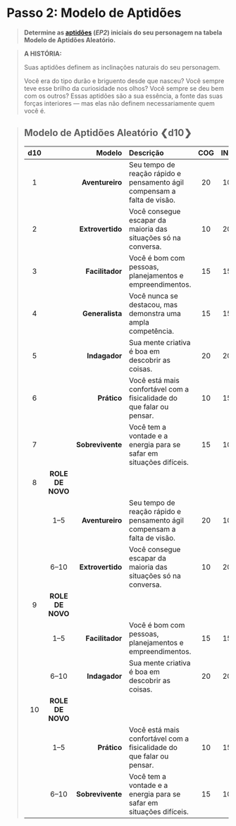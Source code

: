 # Passo 2: Modelo de Aptidões

<div class="no-margin">
<blockquote class="header-bg">

**Determine as [aptidões](../../../04/01-character-stats.md#aptidões) (_EP2_) iniciais do seu personagem na tabela Modelo de Aptidões Aleatório.**

</blockquote>

<blockquote>

**A HISTÓRIA:**

Suas aptidões definem as inclinações naturais do seu personagem.

Você era do tipo durão e briguento desde que nasceu? Você sempre teve esse brilho da curiosidade nos olhos? Você sempre se deu bem com os outros? Essas aptidões são a sua essência, a fonte das suas forças interiores — mas elas não definem necessariamente quem você é.

</blockquote>
</div>

<blockquote class=table>

## Modelo de Aptidões Aleatório ❮d10❯

<div class="tnw1 tnw2">

<!--sort-->

| d10<!--sort-fixed--> |         <!--sort-fixed-->          | Modelo<!--sort-by--> | Descrição                                                                | COG | INT | REF | SAG | SOM | VON |
|:------------------------------:|:----------------------------------------------------:| ------------------------------:|:------------------------------------------------------------------------ |:---:|:---:|:---:|:---:|:---:|:---:|
|               1                |                                                      |                **Aventureiro** | Seu tempo de reação rápido e pensamento ágil compensam a falta de visão. | 20  | 10  | 20  | 15  | 15  | 10  |
|               2                |                                                      |               **Extrovertido** | Você consegue escapar da maioria das situações só na conversa.           | 10  | 20  | 15  | 20  | 15  | 10  |
|               3                |                                                      |                **Facilitador** | Você é bom com pessoas, planejamentos e empreendimentos.                 | 15  | 15  | 10  | 20  | 10  | 20  |
|               4                |                                                      |                **Generalista** | Você nunca se destacou, mas demonstra uma ampla competência.             | 15  | 15  | 15  | 15  | 15  | 15  |
|               5                |                                                      |                  **Indagador** | Sua mente criativa é boa em descobrir as coisas.                         | 20  | 20  | 10  | 15  | 10  | 15  |
|               6                |                                                      |                    **Prático** | Você está mais confortável com a fisicalidade do que falar ou pensar.    | 10  | 15  | 20  | 10  | 20  | 15  |
|               7                |                                                      |               **Sobrevivente** | Você tem a vontade e a energia para se safar em situações difíceis.      | 15  | 10  | 15  | 10  | 20  | 20  |
|               8                | <!--sort-fixed-->**ROLE DE<br>NOVO** |                                | <!--sort-restart-->                                                          |     |     |     |     |     |     |
|                                |                         1–5                          |                **Aventureiro** | Seu tempo de reação rápido e pensamento ágil compensam a falta de visão. | 20  | 10  | 20  | 15  | 15  | 10  |
|                                |                         6–10                         |               **Extrovertido** | Você consegue escapar da maioria das situações só na conversa.           | 10  | 20  | 15  | 20  | 15  | 10  |
|               9                | <!--sort-fixed-->**ROLE DE<br>NOVO** |                                |                                                                          |     |     |     |     |     |     |
|                                |                         1–5                          |                **Facilitador** | Você é bom com pessoas, planejamentos e empreendimentos.                 | 15  | 15  | 10  | 20  | 10  | 20  |
|                                |                         6–10                         |                  **Indagador** | Sua mente criativa é boa em descobrir as coisas.                         | 20  | 20  | 10  | 15  | 10  | 15  |
|               10               | <!--sort-fixed-->**ROLE DE<br>NOVO** |                                |                                                                          |     |     |     |     |     |     |
|                                |                         1–5                          |                    **Prático** | Você está mais confortável com a fisicalidade do que falar ou pensar.    | 10  | 15  | 20  | 10  | 20  | 15  |
|                                |                         6–10                         |               **Sobrevivente** | Você tem a vontade e a energia para se safar em situações difíceis.      | 15  | 10  | 15  | 10  | 20  | 20  |

</div>

</blockquote>
